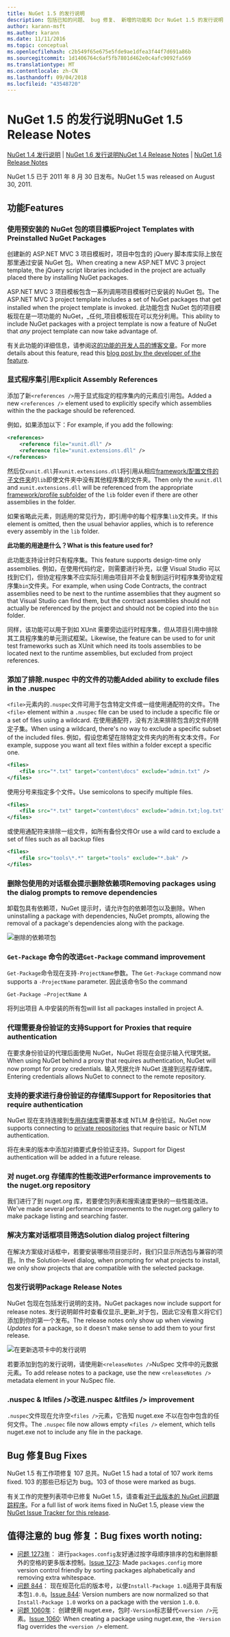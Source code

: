 ```yaml
---
title: NuGet 1.5 的发行说明
description: 包括已知的问题、 bug 修复、 新增的功能和 Dcr NuGet 1.5 的发行说明。
author: karann-msft
ms.author: karann
ms.date: 11/11/2016
ms.topic: conceptual
ms.openlocfilehash: c2b549f65e675e5fde9ae1dfea3f44f7d691a86b
ms.sourcegitcommit: 1d1406764c6af5fb7801d462e0c4afc9092fa569
ms.translationtype: MT
ms.contentlocale: zh-CN
ms.lasthandoff: 09/04/2018
ms.locfileid: "43548720"
---
```

# <a name="nuget-15-release-notes"></a><span data-ttu-id="49867-103">NuGet 1.5 的发行说明</span><span class="sxs-lookup"><span data-stu-id="49867-103">NuGet 1.5 Release Notes</span></span>

<span data-ttu-id="49867-104">[NuGet 1.4 发行说明](../release-notes/nuget-1.4.md) | [NuGet 1.6 发行说明](../release-notes/nuget-1.6.md)</span><span class="sxs-lookup"><span data-stu-id="49867-104">[NuGet 1.4 Release Notes](../release-notes/nuget-1.4.md) | [NuGet 1.6 Release Notes](../release-notes/nuget-1.6.md)</span></span>

<span data-ttu-id="49867-105">NuGet 1.5 已于 2011 年 8 月 30 日发布。</span><span class="sxs-lookup"><span data-stu-id="49867-105">NuGet 1.5 was released on August 30, 2011.</span></span>

## <a name="features"></a><span data-ttu-id="49867-106">功能</span><span class="sxs-lookup"><span data-stu-id="49867-106">Features</span></span>

### <a name="project-templates-with-preinstalled-nuget-packages"></a><span data-ttu-id="49867-107">使用预安装的 NuGet 包的项目模板</span><span class="sxs-lookup"><span data-stu-id="49867-107">Project Templates with Preinstalled NuGet Packages</span></span>
<span data-ttu-id="49867-108">创建新的 ASP.NET MVC 3 项目模板时，项目中包含的 jQuery 脚本库实际上放在那里通过安装 NuGet 包。</span><span class="sxs-lookup"><span data-stu-id="49867-108">When creating a new ASP.NET MVC 3 project template, the jQuery script libraries included in the project are actually placed there by installing NuGet packages.</span></span>

<span data-ttu-id="49867-109">ASP.NET MVC 3 项目模板包含一系列调用项目模板时已安装的 NuGet 包。</span><span class="sxs-lookup"><span data-stu-id="49867-109">The ASP.NET MVC 3 project template includes a set of NuGet packages that get installed when the project template is invoked.</span></span> <span data-ttu-id="49867-110">此功能包含 NuGet 包的项目模板现在是一项功能的 NuGet，_任何_项目模板现在可以充分利用。</span><span class="sxs-lookup"><span data-stu-id="49867-110">This ability to include NuGet packages with a project template is now a feature of NuGet that _any_ project template can now take advantage of.</span></span>

<span data-ttu-id="49867-111">有关此功能的详细信息，请参阅这[的功能的开发人员的博客文章](http://blogs.msdn.com/b/marcinon/archive/2011/07/08/project-templates-and-preinstalled-nuget-packages.aspx)。</span><span class="sxs-lookup"><span data-stu-id="49867-111">For more details about this feature, read this [blog post by the developer of the feature](http://blogs.msdn.com/b/marcinon/archive/2011/07/08/project-templates-and-preinstalled-nuget-packages.aspx).</span></span>

### <a name="explicit-assembly-references"></a><span data-ttu-id="49867-112">显式程序集引用</span><span class="sxs-lookup"><span data-stu-id="49867-112">Explicit Assembly References</span></span>

<span data-ttu-id="49867-113">添加了新`<references />`用于显式指定的程序集内的元素应引用包。</span><span class="sxs-lookup"><span data-stu-id="49867-113">Added a new `<references />` element used to explicitly specify which assemblies within the the package should be referenced.</span></span>

<span data-ttu-id="49867-114">例如，如果添加以下：</span><span class="sxs-lookup"><span data-stu-id="49867-114">For example, if you add the following:</span></span>

```xml
<references>
    <reference file="xunit.dll" />
    <reference file="xunit.extensions.dll" />
</references>
```

<span data-ttu-id="49867-115">然后仅`xunit.dll`并`xunit.extensions.dll`将引用从相应[framework/配置文件的子文件夹](../reference/nuspec.md#explicit-assembly-references)的`lib`即使文件夹中没有其他程序集的文件夹。</span><span class="sxs-lookup"><span data-stu-id="49867-115">Then only the `xunit.dll` and `xunit.extensions.dll` will be referenced from the appropriate [framework/profile subfolder](../reference/nuspec.md#explicit-assembly-references) of the `lib` folder even if there are other assemblies in the folder.</span></span>

<span data-ttu-id="49867-116">如果省略此元素，则适用的常见行为，即引用中的每个程序集`lib`文件夹。</span><span class="sxs-lookup"><span data-stu-id="49867-116">If this element is omitted, then the usual behavior applies, which is to reference every assembly in the `lib` folder.</span></span>

<span data-ttu-id="49867-117">__此功能的用途是什么？__</span><span class="sxs-lookup"><span data-stu-id="49867-117">__What is this feature used for?__</span></span>

<span data-ttu-id="49867-118">此功能支持设计时只有程序集。</span><span class="sxs-lookup"><span data-stu-id="49867-118">This feature supports design-time only assemblies.</span></span> <span data-ttu-id="49867-119">例如，在使用代码约定，则需要进行补充，以便 Visual Studio 可以找到它们，但协定程序集不应实际引用由项目并不会复制到运行时程序集旁协定程序集`bin`文件夹。</span><span class="sxs-lookup"><span data-stu-id="49867-119">For example, when using Code Contracts, the contract assemblies need to be next to the runtime assemblies that they augment so that Visual Studio can find them, but the contract assemblies should not actually be referenced by the project and should not be copied into the `bin` folder.</span></span>

<span data-ttu-id="49867-120">同样，该功能可以用于到如 XUnit 需要旁边运行时程序集，但从项目引用中排除其工具程序集的单元测试框架。</span><span class="sxs-lookup"><span data-stu-id="49867-120">Likewise, the feature can be used to for unit test frameworks such as XUnit which need its tools assemblies to be located next to the runtime assemblies, but excluded from project references.</span></span>

### <a name="added-ability-to-exclude-files-in-the-nuspec"></a><span data-ttu-id="49867-121">添加了排除.nuspec 中的文件的功能</span><span class="sxs-lookup"><span data-stu-id="49867-121">Added ability to exclude files in the .nuspec</span></span>
<span data-ttu-id="49867-122">`<file>`元素内的`.nuspec`文件可用于包含特定文件或一组使用通配符的文件。</span><span class="sxs-lookup"><span data-stu-id="49867-122">The `<file>` element within a `.nuspec` file can be used to include a specific file or a set of files using a wildcard.</span></span> <span data-ttu-id="49867-123">在使用通配符，没有方法来排除包含的文件的特定子集。</span><span class="sxs-lookup"><span data-stu-id="49867-123">When using a wildcard, there's no way to exclude a specific subset of the included files.</span></span> <span data-ttu-id="49867-124">例如，假设您希望在除特定文件夹内的所有文本文件。</span><span class="sxs-lookup"><span data-stu-id="49867-124">For example, suppose you want all text files within a folder except a specific one.</span></span>

```xml
<files>
    <file src="*.txt" target="content\docs" exclude="admin.txt" />
</files>
```

<span data-ttu-id="49867-125">使用分号来指定多个文件。</span><span class="sxs-lookup"><span data-stu-id="49867-125">Use semicolons to specify multiple files.</span></span>

```xml
<files>
    <file src="*.txt" target="content\docs" exclude="admin.txt;log.txt" />
</files>
```

<span data-ttu-id="49867-126">或使用通配符来排除一组文件，如所有备份文件</span><span class="sxs-lookup"><span data-stu-id="49867-126">Or use a wild card to exclude a set of files such as all backup files</span></span>

```xml
<files>
    <file src="tools\*.*" target="tools" exclude="*.bak" />
</files>
```

### <a name="removing-packages-using-the-dialog-prompts-to-remove-dependencies"></a><span data-ttu-id="49867-127">删除包使用的对话框会提示删除依赖项</span><span class="sxs-lookup"><span data-stu-id="49867-127">Removing packages using the dialog prompts to remove dependencies</span></span>
<span data-ttu-id="49867-128">卸载包具有依赖项，NuGet 提示时，请允许包的依赖项包以及删除。</span><span class="sxs-lookup"><span data-stu-id="49867-128">When uninstalling a package with dependencies, NuGet prompts, allowing the removal of a package's dependencies along with the package.</span></span>

![删除的依赖项包](./media/remove-dependent-packages.png)


### <a name="get-package-command-improvement"></a><span data-ttu-id="49867-130">`Get-Package` 命令的改进</span><span class="sxs-lookup"><span data-stu-id="49867-130">`Get-Package` command improvement</span></span>
<span data-ttu-id="49867-131">`Get-Package`命令现在支持`-ProjectName`参数。</span><span class="sxs-lookup"><span data-stu-id="49867-131">The `Get-Package` command now supports a `-ProjectName` parameter.</span></span> <span data-ttu-id="49867-132">因此该命令</span><span class="sxs-lookup"><span data-stu-id="49867-132">So the command</span></span>

    Get-Package –ProjectName A

<span data-ttu-id="49867-133">将列出项目 A.中安装的所有包</span><span class="sxs-lookup"><span data-stu-id="49867-133">will list all packages installed in project A.</span></span>

### <a name="support-for-proxies-that-require-authentication"></a><span data-ttu-id="49867-134">代理需要身份验证的支持</span><span class="sxs-lookup"><span data-stu-id="49867-134">Support for Proxies that require authentication</span></span>
<span data-ttu-id="49867-135">在要求身份验证的代理后面使用 NuGet，NuGet 将现在会提示输入代理凭据。</span><span class="sxs-lookup"><span data-stu-id="49867-135">When using NuGet behind a proxy that requires authentication, NuGet will now prompt for proxy credentials.</span></span> <span data-ttu-id="49867-136">输入凭据允许 NuGet 连接到远程存储库。</span><span class="sxs-lookup"><span data-stu-id="49867-136">Entering credentials allows NuGet to connect to the remote repository.</span></span>

### <a name="support-for-repositories-that-require-authentication"></a><span data-ttu-id="49867-137">支持的要求进行身份验证的存储库</span><span class="sxs-lookup"><span data-stu-id="49867-137">Support for Repositories that require authentication</span></span>
<span data-ttu-id="49867-138">NuGet 现在支持连接到[专用存储库](../hosting-packages/local-feeds.md)需要基本或 NTLM 身份验证。</span><span class="sxs-lookup"><span data-stu-id="49867-138">NuGet now supports connecting to [private repositories](../hosting-packages/local-feeds.md) that require basic or NTLM authentication.</span></span>

<span data-ttu-id="49867-139">将在未来的版本中添加对摘要式身份验证支持。</span><span class="sxs-lookup"><span data-stu-id="49867-139">Support for Digest authentication will be added in a future release.</span></span>

### <a name="performance-improvements-to-the-nugetorg-repository"></a><span data-ttu-id="49867-140">对 nuget.org 存储库的性能改进</span><span class="sxs-lookup"><span data-stu-id="49867-140">Performance improvements to the nuget.org repository</span></span>
<span data-ttu-id="49867-141">我们进行了到 nuget.org 库，若要使包列表和搜索速度更快的一些性能改进。</span><span class="sxs-lookup"><span data-stu-id="49867-141">We've made several performance improvements to the nuget.org gallery to make package listing and searching faster.</span></span>

### <a name="solution-dialog-project-filtering"></a><span data-ttu-id="49867-142">解决方案对话框项目筛选</span><span class="sxs-lookup"><span data-stu-id="49867-142">Solution dialog project filtering</span></span>
<span data-ttu-id="49867-143">在解决方案级对话框中，若要安装哪些项目提示时，我们只显示所选包与兼容的项目。</span><span class="sxs-lookup"><span data-stu-id="49867-143">In the Solution-level dialog, when prompting for what projects to install, we only show projects that are compatible with the selected package.</span></span>

### <a name="package-release-notes"></a><span data-ttu-id="49867-144">包发行说明</span><span class="sxs-lookup"><span data-stu-id="49867-144">Package Release Notes</span></span>
<span data-ttu-id="49867-145">NuGet 包现在包括发行说明的支持。</span><span class="sxs-lookup"><span data-stu-id="49867-145">NuGet packages now include support for release notes.</span></span> <span data-ttu-id="49867-146">发行说明邮件时查看仅显示_更新_对于包，因此它没有意义将它们添加到你的第一个发布。</span><span class="sxs-lookup"><span data-stu-id="49867-146">The release notes only show up when viewing _Updates_ for a package, so it doesn't make sense to add them to your first release.</span></span>

![在更新选项卡中的发行说明](./media/manage-nuget-packages-release-notes.png)

<span data-ttu-id="49867-148">若要添加到包的发行说明，请使用新`<releaseNotes />`NuSpec 文件中的元数据元素。</span><span class="sxs-lookup"><span data-stu-id="49867-148">To add release notes to a package, use the new `<releaseNotes />` metadata element in your NuSpec file.</span></span>

### <a name="nuspec-ltfiles-gt-improvement"></a><span data-ttu-id="49867-149">.nuspec & ltfiles /&gt;改进</span><span class="sxs-lookup"><span data-stu-id="49867-149">.nuspec &ltfiles /&gt; improvement</span></span>
<span data-ttu-id="49867-150">`.nuspec`文件现在允许空`<files />`元素，它告知 nuget.exe 不以在包中包含的任何文件。</span><span class="sxs-lookup"><span data-stu-id="49867-150">The `.nuspec` file now allows empty `<files />` element, which tells nuget.exe not to include any file in the package.</span></span>

## <a name="bug-fixes"></a><span data-ttu-id="49867-151">Bug 修复</span><span class="sxs-lookup"><span data-stu-id="49867-151">Bug Fixes</span></span>
<span data-ttu-id="49867-152">NuGet 1.5 有工作项修复 107 总共。</span><span class="sxs-lookup"><span data-stu-id="49867-152">NuGet 1.5 had a total of 107 work items fixed.</span></span> <span data-ttu-id="49867-153">103 的那些已标记为 bug。</span><span class="sxs-lookup"><span data-stu-id="49867-153">103 of those were marked as bugs.</span></span>

<span data-ttu-id="49867-154">有关工作的完整列表项中已修复 NuGet 1.5，请查看[对于此版本的 NuGet 问题跟踪程序](http://nuget.codeplex.com/workitem/list/advanced?keyword=&status=All&type=All&priority=All&release=NuGet%201.5&assignedTo=All&component=All&sortField=Summary&sortDirection=Descending&page=0)。</span><span class="sxs-lookup"><span data-stu-id="49867-154">For a full list of work items fixed in NuGet 1.5, please view the [NuGet Issue Tracker for this release](http://nuget.codeplex.com/workitem/list/advanced?keyword=&status=All&type=All&priority=All&release=NuGet%201.5&assignedTo=All&component=All&sortField=Summary&sortDirection=Descending&page=0).</span></span>

## <a name="bug-fixes-worth-noting"></a><span data-ttu-id="49867-155">值得注意的 bug 修复：</span><span class="sxs-lookup"><span data-stu-id="49867-155">Bug fixes worth noting:</span></span>

* <span data-ttu-id="49867-156">[问题 1273年](http://nuget.codeplex.com/workitem/1273)： 进行`packages.config`友好通过按字母顺序排序的包和删除额外的空格的更多版本控制。</span><span class="sxs-lookup"><span data-stu-id="49867-156">[Issue 1273](http://nuget.codeplex.com/workitem/1273): Made `packages.config` more version control friendly by sorting packages alphabetically and removing extra whitespace.</span></span>
* <span data-ttu-id="49867-157">[问题 844](http://nuget.codeplex.com/workitem/844)： 现在规范化后的版本号，以便`Install-Package 1.0`适用于具有版本包`1.0.0`。</span><span class="sxs-lookup"><span data-stu-id="49867-157">[Issue 844](http://nuget.codeplex.com/workitem/844): Version numbers are now normalized so that `Install-Package 1.0` works on a package with the version `1.0.0`.</span></span>
* <span data-ttu-id="49867-158">[问题 1060年](http://nuget.codeplex.com/workitem/1060)： 创建使用 nuget.exe，包时`-Version`标志替代`<version />`元素。</span><span class="sxs-lookup"><span data-stu-id="49867-158">[Issue 1060](http://nuget.codeplex.com/workitem/1060): When creating a package using nuget.exe, the `-Version` flag overrides the `<version />` element.</span></span>
